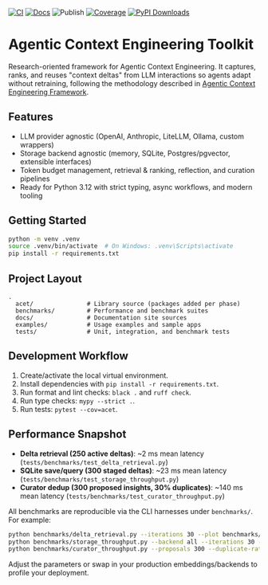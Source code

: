[![CI](https://github.com/lioarce01/agentic-context-toolkit/actions/workflows/ci.yml/badge.svg)](https://github.com/lioarce01/agentic-context-toolkit/actions/workflows/ci.yml) [![Docs](https://github.com/lioarce01/agentic-context-toolkit/actions/workflows/docs.yml/badge.svg)](https://github.com/lioarce01/agentic-context-toolkit/actions/workflows/docs.yml) ![Publish](https://github.com/lioarce01/agentic-context-toolkit/actions/workflows/publish.yml/badge.svg?event=push)
 [![Coverage](https://img.shields.io/badge/coverage-90%25-brightgreen.svg)](https://github.com/lioarce01/agentic-context-toolkit/actions/workflows/ci.yml)
[![PyPI Downloads](https://static.pepy.tech/personalized-badge/acet?period=total&units=NONE&left_color=GRAY&right_color=BRIGHTGREEN&left_text=downloads)](https://pepy.tech/projects/acet)
# Agentic Context Engineering Toolkit

Research-oriented framework for Agentic Context Engineering. It captures, ranks, and reuses "context deltas" from LLM interactions so agents adapt without retraining, following the methodology described in [Agentic Context Engineering Framework](https://www.arxiv.org/abs/2510.04618).

## Features
- LLM provider agnostic (OpenAI, Anthropic, LiteLLM, Ollama, custom wrappers)
- Storage backend agnostic (memory, SQLite, Postgres/pgvector, extensible interfaces)
- Token budget management, retrieval & ranking, reflection, and curation pipelines
- Ready for Python 3.12 with strict typing, async workflows, and modern tooling

## Getting Started
```bash
python -m venv .venv
source .venv/bin/activate  # On Windows: .venv\Scripts\activate
pip install -r requirements.txt
```

## Project Layout
```
.
  acet/               # Library source (packages added per phase)
  benchmarks/         # Performance and benchmark suites
  docs/               # Documentation site sources
  examples/           # Usage examples and sample apps
  tests/              # Unit, integration, and benchmark tests
```

## Development Workflow
1. Create/activate the local virtual environment.
2. Install dependencies with `pip install -r requirements.txt`.
3. Run format and lint checks: `black .` and `ruff check`.
4. Run type checks: `mypy --strict .`.
5. Run tests: `pytest --cov=acet`.

## Performance Snapshot
- **Delta retrieval (250 active deltas)**: ~2 ms mean latency (`tests/benchmarks/test_delta_retrieval.py`)
- **SQLite save/query (300 staged deltas)**: ~23 ms mean latency (`tests/benchmarks/test_storage_throughput.py`)
- **Curator dedup (300 proposed insights, 30% duplicates)**: ~140 ms mean latency (`tests/benchmarks/test_curator_throughput.py`)

All benchmarks are reproducible via the CLI harnesses under `benchmarks/`. For example:
```bash
python benchmarks/delta_retrieval.py --iterations 30 --plot benchmarks/artifacts/delta_latency.png
python benchmarks/storage_throughput.py --backend all --iterations 30 --plot benchmarks/artifacts/storage_latency.png
python benchmarks/curator_throughput.py --proposals 300 --duplicate-ratio 0.3 --iterations 20 --plot benchmarks/artifacts/curator_latency.png
```
Adjust the parameters or swap in your production embeddings/backends to profile your deployment.





